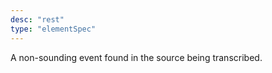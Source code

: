 ```yaml
---
desc: "rest"
type: "elementSpec"
---
```


A non-sounding event found in the source being transcribed.